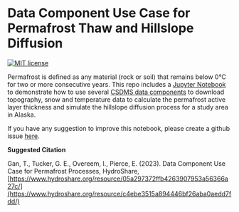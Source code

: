 # Data Component Use Case for Permafrost Thaw and Hillslope Diffusion
[![MIT license](https://img.shields.io/badge/License-MIT-blue.svg)](https://github.com/gantian127/permafrost_usecase/blob/master/LICENSE.txt)


Permafrost is defined as any material (rock or soil) that remains below 0°C for two or more consecutive years. This repo
includes a [Jupyter Notebook](permafrost_alaska.ipynb) 
to demonstrate how to use several [CSDMS data components](https://csdms.colorado.edu/wiki/DataComponents) to download 
topography, snow and temperature data to calculate the permafrost active layer thickness 
and simulate the hillslope diffusion process for a study area in Alaska.

If you have any suggestion to improve this notebook, please create a github issue 
[here](https://github.com/gantian127/permafrost_usecase/issues).


**Suggested Citation**

Gan, T., Tucker, G. E., Overeem, I., Pierce, E. (2023). Data Component Use Case for Permafrost Processes, HydroShare, [https://www.hydroshare.org/resource/05a297372ffb4263907953a56366a27c/](https://www.hydroshare.org/resource/c4ebe3515a894446bf26aba0aedd7fdd/)


